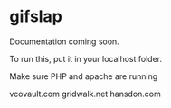 gifslap
=======

Documentation coming soon.

To run this, put it in your localhost folder.

Make sure PHP and apache are running

vcovault.com
gridwalk.net
hansdon.com